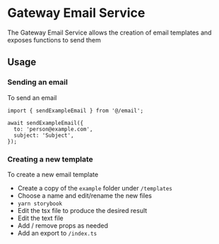 # Gateway Email Service

The Gateway Email Service allows the creation of email templates and exposes functions to send them

## Usage

### Sending an email

To send an email

```
import { sendExampleEmail } from '@/email';

await sendExampleEmail({
  to: 'person@example.com',
  subject: 'Subject',
});
```

### Creating a new template

To create a new email template

- Create a copy of the `example` folder under `/templates`
- Choose a name and edit/rename the new files
- `yarn storybook`
- Edit the tsx file to produce the desired result
- Edit the text file
- Add / remove props as needed
- Add an export to `/index.ts`
